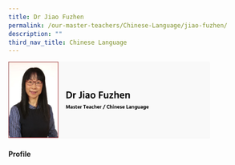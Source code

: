 ```yaml
---
title: Dr Jiao Fuzhen
permalink: /our-master-teachers/Chinese-Language/jiao-fuzhen/
description: ""
third_nav_title: Chinese Language
---
```

<img src="/images/Dr%20Jiao%20Fuzhen.png" style="width:80%">

#### Profile

